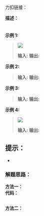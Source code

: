 # 
力扣链接：[]()

**描述：**  
　

**示例 1:**
><div><img src="./images/.png"> </img></div>  
>  
> **输入:**
> **输出:**
 
**示例 2:**  
>**输入:**
>**输出:**

**示例 3:**  
>**输入:**
>**输出:**

**示例 4:**  
><div><img src="./images/.jpg"> </img></div>  
>
>**输入:**
>**输出:**

 **提示：**  
- 
- 

### 解题思路：
**方法一：**  
**代码：**    
```cpp

```
**方法二：**  
　　

```cpp

```
